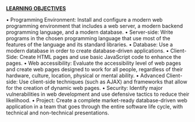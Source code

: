 <b><u>LEARNING OBJECTIVES</u></b>
<br>
<body>
• Programming Environment: Install and configure a modern web programming environment that includes a web server, a modern backend programming language, and a modern database.  
• Server-side: Write programs in the chosen programming language that use most of the features  of the language and its standard libraries.  
• Database: Use a modern database in order to create database-driven applications.  
• Client-Side: Create HTML pages and use basic JavaScript code to enhance the pages.  
• Web accessibility: Evaluate the accessibility level of web pages and create web pages designed  to work for all people, regardless of their hardware, culture, location, physical or mental ability.  
• Advanced Client-side: Use client-side techniques (such as AJAX) and frameworks that allow for the creation of dynamic web pages.  
• Security: Identify major vulnerabilities in web development and use defensive tactics to reduce  their likelihood.  
• Project: Create a complete market-ready database-driven web application in a team that goes  through the entire software life cycle, with technical and non-technical presentations. 
</body>
</br>

